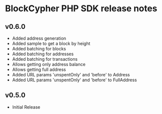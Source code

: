 BlockCypher PHP SDK release notes
=================================

v0.6.0
-----
* Added address generation
* Added sample to get a block by height
* Added batching for blocks
* Added batching for addresses
* Added batching for transactions
* Allows getting only address balance
* Allows getting full address
* Added URL params 'unspentOnly' and 'before' to Address
* Added URL params 'unspentOnly' and 'before' to FullAddress

v0.5.0
------
* Initial Release
